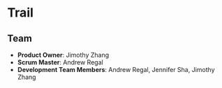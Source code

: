 # Trail

## Team

  - __Product Owner__: Jimothy Zhang
  - __Scrum Master__: Andrew Regal
  - __Development Team Members__: Andrew Regal, Jennifer Sha, Jimothy Zhang
